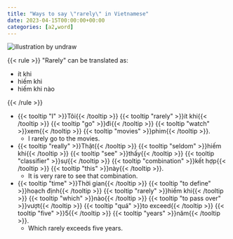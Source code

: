 ```yaml
---
title: "Ways to say \"rarely\" in Vietnamese"
date: 2023-04-15T00:00:00+00:00
categories: [a2,word]
---
```


![illustration by undraw](/images/undraw/undraw_breaking_barriers_vnf3.png)

{{< rule >}}
"Rarely" can be translated as:

- ít khi
- hiếm khi
- hiếm khi nào

{{< /rule >}}

- {{< tooltip "I" >}}Tôi{{< /tooltip >}}
  {{< tooltip "rarely" >}}ít khi{{< /tooltip >}}
  {{< tooltip "go" >}}đi{{< /tooltip >}}
  {{< tooltip "watch" >}}xem{{< /tooltip >}}
  {{< tooltip "movies" >}}phim{{< /tooltip >}}.
    - I rarely go to the movies.
- {{< tooltip "really" >}}Thật{{< /tooltip >}}
  {{< tooltip "seldom" >}}hiếm khi{{< /tooltip >}}
  {{< tooltip "see" >}}thấy{{< /tooltip >}}
  {{< tooltip "classifier" >}}sự{{< /tooltip >}}
  {{< tooltip "combination" >}}kết hợp{{< /tooltip >}}
  {{< tooltip "this" >}}này{{< /tooltip >}}.
    - It is very rare to see that combination.
- {{< tooltip "time" >}}Thời gian{{< /tooltip >}}
  {{< tooltip "to define" >}}hoạch định{{< /tooltip >}}
  {{< tooltip "rarely" >}}hiếm khi{{< /tooltip >}}
  {{< tooltip "which" >}}nào{{< /tooltip >}}
  {{< tooltip "to pass over" >}}vượt{{< /tooltip >}}
  {{< tooltip "quá" >}}to exceed{{< /tooltip >}}
  {{< tooltip "five" >}}5{{< /tooltip >}}
  {{< tooltip "years" >}}năm{{< /tooltip >}}.
    - Which rarely exceeds five years.
